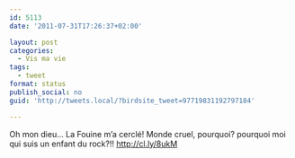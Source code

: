 ```yaml
---
id: 5113
date: '2011-07-31T17:26:37+02:00'

layout: post
categories:
  - Vis ma vie
tags:
  - tweet
format: status
publish_social: no
guid: 'http://tweets.local/?birdsite_tweet=97719831192797184'

---
```


Oh mon dieu… La Fouine m’a cerclé! Monde cruel, pourquoi? pourquoi moi qui suis un enfant du rock?!! http://cl.ly/8ukM